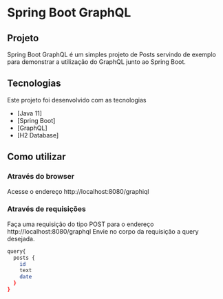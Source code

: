 # Spring Boot GraphQL

## Projeto

Spring Boot GraphQL é um simples projeto de Posts servindo de exemplo para demonstrar a utilização do GraphQL junto ao Spring Boot.

## Tecnologias

Este projeto foi desenvolvido com as tecnologias

- [Java 11]
- [Spring Boot]
- [GraphQL]
- [H2 Database]


## Como utilizar

### Através do browser
Acesse o endereço http://localhost:8080/graphiql

### Através de requisições

Faça uma requisição do tipo POST para o endereço http://localhost:8080/graphql
Envie no corpo da requisição a query desejada.

```bash
query{
  posts {
    id
    text
    date
  }
}

```